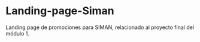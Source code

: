 # Landing-page-Siman
Landing page de promociones para SIMAN, relacionado al proyecto final del módulo 1.
